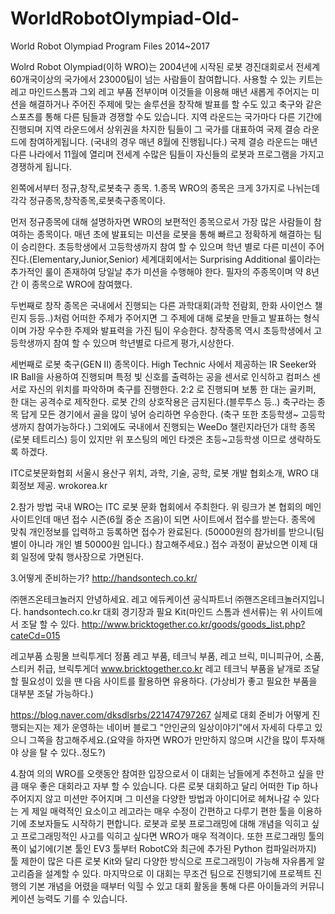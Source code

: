 # WorldRobotOlympiad-Old-
World Robot Olympiad Program Files 2014~2017

Wolrd Robot Olympiad(이하 WRO)는 2004년에 시작된 로봇 경진대회로서 전세계 60개국이상의 국가에서 23000팀이 넘는 사람들이 참여합니다.
사용할 수 있는 키트는 레고 마인드스톰과 그외 레고 부품 전부이며 이것들을 이용해 매년 새롭게 주어지는 미션을 해결하거나 주어진 주제에 맞는 솔루션을 창작해 발표를 할 수도 있고 축구와 같은 스포츠를 통해 다른 팀들과 경쟁할 수도 있습니다.
지역 라운드는 국가마다 다른 기간에 진행되며 지역 라운드에서 상위권을 차지한 팀들이 그 국가를 대표하여 국제 결승 라운드에 참여하게됩니다. (국내의 경우 매년 8월에 진행됩니다.) 국제 결승 라운드는 매년 다른 나라에서 11월에 열리며  전세계 수많은 팀들이 자신들의 로봇과 프로그램을 가지고 경쟁하게 됩니다.


  
왼쪽에서부터 정규,창작,로봇축구 종목.
1.종목
WRO의 종목은 크게 3가지로 나뉘는데 각각 정규종목,창작종목,로봇축구종목이다.

먼저 정규종목에 대해 설명하자면 WRO의 보편적인 종목으로서 가장 많은 사람들이 참여하는 종목이다.
매년 초에 발표되는 미션을 로봇을 통해 빠르고 정확하게 해결하는 팀이 승리한다.
초등학생에서 고등학생까지 참여 할 수 있으며 학년 별로 다른 미션이 주어진다.(Elementary,Junior,Senior)
세계대회에서는 Surprising Additional 룰이라는 추가적인 룰이 존재하여 당일날 추가 미션을 수행해야 한다. 필자의 주종목이며 약 8년간 이 종목으로 WRO에 참여했다.

두번째로 창작 종목은 국내에서 진행되는 다른 과학대회(과학 전람회, 한화 사이언스 챌린지 등등..)처럼 어떠한 주제가 주어지면 그 주제에 대해 로봇을 만들고 발표하는 형식이며 가장 우수한 주제와 발표력을 가진 팀이 우승한다. 창작종목 역시 초등학생에서 고등학생까지 참여 할 수 있으며 학년별로 다르게 평가,시상한다.

세번째로 로봇 축구(GEN II) 종목이다.
High Technic 사에서 제공하는 IR Seeker와 IR Ball을 사용하여 진행되며 특정 빛 신호를 출력하는 공을 센서로 인식하고 컴퍼스 센서로 자신의 위치를 파악하며 축구를 진행한다.
2:2 로 진행되며 보통 한 대는 골키퍼, 한 대는 공격수로 제작한다.
로봇 간의 상호작용은 금지된다.(블루투스 등..)
축구라는 종목 답게 모든 경기에서 골을 많이 넣어 승리하면 우승한다.
(축구 또한 초등학생~ 고등학생까지 참여가능하다.)
그외에도 국내에서 진행되는 WeeDo 챌린지라던가 대학 종목(로봇 테트리스) 등이 있지만 위 포스팅의 메인 타겟은 초등~고등학생 이므로 생략하도록 하겠다.



ITC로봇문화협회
서울시 용산구 위치, 과학, 기술, 공학, 로봇 개발 협회소개, WRO 대회정보 제공.
wrokorea.kr

2.참가 방법
국내 WRO는 ITC 로봇 문화 협회에서 주최한다.
위 링크가 본 협회의 메인 사이트인데 매년 접수 시즌(6월 중순 즈음)이 되면 사이트에서 접수를 받는다.
종목에 맞춰 개인정보를 입력하고 등록하면 접수가 완료된다.
(50000원의 참가비를 받으니(팀 별이 아니라 개인 별 50000원 입니다.) 참고해주세요.)
접수 과정이 끝났으면 이제 대회 일정에 맞춰 행사장으로 가면된다.

3.어떻게 준비하는가?
http://handsontech.co.kr/


㈜핸즈온테크놀러지
안녕하세요. 레고 에듀케이션 공식파트너 ㈜핸즈온테크놀러지입니다.
handsontech.co.kr
대회 경기장과 필요 Kit(마인드 스톰과 센서류)는 위 사이트에서 조달 할 수 있다.
http://www.bricktogether.co.kr/goods/goods_list.php?cateCd=015


레고부품 쇼핑몰 브릭투게더
정품 레고 부품, 테크닉 부품, 레고 브릭, 미니피규어, 소품, 스티커 취급, 브릭투게더
www.bricktogether.co.kr
레고 테크닉 부품을 낱개로 조달할 필요성이 있을 땐 다음 사이트를 활용하면 유용하다.
(가상비가 좋고 필요한 부품을 대부분 조달 가능하다.)

https://blog.naver.com/dksdlsrbs/221474797267
실제로 대회 준비가 어떻게 진행되는지는 제가 운영하는 네이버 블로그 "안인균의 일상이야기"에서 자세히 다루고 있으니 그쪽을 참고해주세요.(요약을 하자면 WRO가 만만하지 않으며 시간을 많이 투자해야 상을 탈 수 있다..정도?)



4.참여 의의
WRO를 오랫동안 참여한 입장으로서 이 대회는 남들에게 추천하고 싶을 만큼 매우 좋은 대회라고 자부 할 수 있습니다.
다른 로봇 대회하고 달리 어떠한 Tip 하나 주어지지 않고 미션만 주어지며 그 미션을 다양한 방법과 아이디어로 헤쳐나갈 수 있다는 게 제일 매력적인 요소이고 레고라는 매우 수정이 간편하고 다루기 편한 툴을 이용하기에 초보자들도 시작하기 편합니다.
로봇과 로봇 프로그래밍에 대해 개념을 익히고 싶고 프로그래밍적인 사고를 익히고 싶다면 WRO가  매우 적격이다.
또한 프로그래밍 툴의 폭이 넓기에(기본 툴인 EV3 툴부터 RobotC와 최근에 추가된 Python 컴파일러까지) 툴 제한이 많은 다른 로봇 Kit와 달리 다양한 방식으로 프로그래밍이 가능해 자유롭게 알고리즘을 설계할 수 있다. 마지막으로 이 대회는 무조건 팀으로 진행되기에 프로젝트 진행의 기본 개념을 어렸을 때부터 익힐 수 있고 대회 활동을 통해 다른 아이들과의 커뮤니케이션 능력도 기를 수 있습니다.
